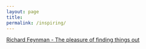 ```yaml
---
layout: page
title: 
permalink: /inspiring/
---
```


[Richard Feynman - The pleasure of finding things out](https://www.dailymotion.com/video/x24gwgc)
